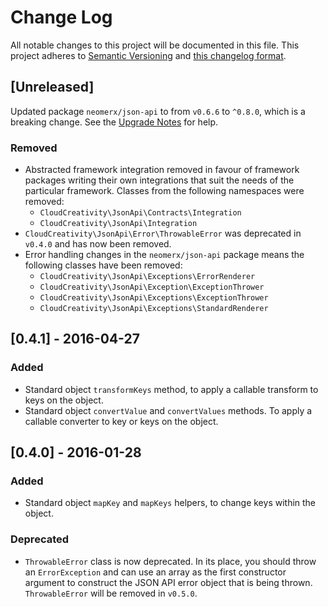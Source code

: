 # Change Log
All notable changes to this project will be documented in this file. This project adheres to
[Semantic Versioning](http://semver.org/) and [this changelog format](http://keepachangelog.com/).

## [Unreleased]

Updated package `neomerx/json-api` to from `v0.6.6` to `^0.8.0`, which is a breaking change.
See the [Upgrade Notes](UPGRADE.md) for help.

### Removed
- Abstracted framework integration removed in favour of framework packages writing their own integrations that
suit the needs of the particular framework. Classes from the following namespaces were removed:
  - `CloudCreativity\JsonApi\Contracts\Integration`
  - `CloudCreativity\JsonApi\Integration`
- `CloudCreativity\JsonApi\Error\ThrowableError` was deprecated in `v0.4.0` and has now been removed.
- Error handling changes in the `neomerx/json-api` package means the following classes have been removed:
  - `CloudCreativity\JsonApi\Exceptions\ErrorRenderer`
  - `CloudCreativity\JsonApi\Exception\ExceptionThrower`
  - `CloudCreativity\JsonApi\Exceptions\ExceptionThrower`
  - `CloudCreativity\JsonApi\Exceptions\StandardRenderer`

## [0.4.1] - 2016-04-27

### Added
- Standard object `transformKeys` method, to apply a callable transform to keys on the object.
- Standard object `convertValue` and `convertValues` methods. To apply a callable converter to key or keys
on the object.

## [0.4.0] - 2016-01-28

### Added
- Standard object `mapKey` and `mapKeys` helpers, to change keys within the object.

### Deprecated
- `ThrowableError` class is now deprecated. In its place, you should throw an `ErrorException` and can use an
array as the first constructor argument to construct the JSON API error object that is being thrown.
`ThrowableError` will be removed in `v0.5.0`.
